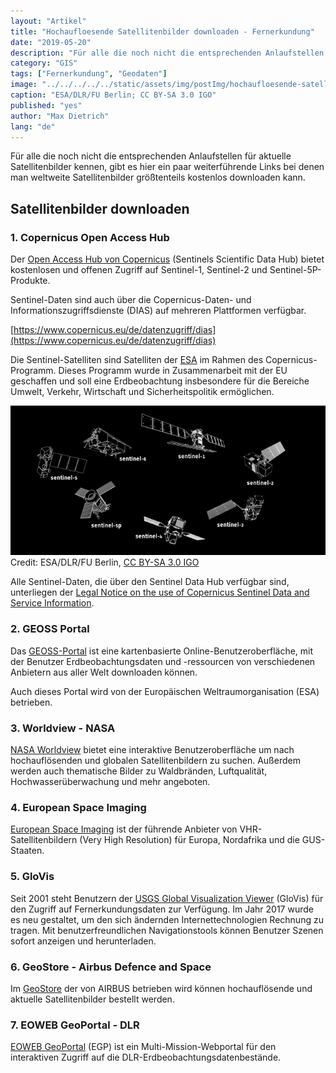 ```yaml
---
layout: "Artikel"
title: "Hochaufloesende Satellitenbilder downloaden - Fernerkundung"
date: "2019-05-20"
description: "Für alle die noch nicht die entsprechenden Anlaufstellen für aktuelle Satellitenbilder kennen, gibt es hier ein paar weiterführende Links bei denen man weltweite Satellitenbilder größtenteils kostenlos downloaden kann."
category: "GIS"
tags: ["Fernerkundung", "Geodaten"]
image: "../../../../../static/assets/img/postImg/hochaufloesende-satellitenbilder-downloaden.jpg"
caption: "ESA/DLR/FU Berlin; CC BY-SA 3.0 IGO"
published: "yes"
author: "Max Dietrich"
lang: "de"
---
```


Für alle die noch nicht die entsprechenden Anlaufstellen für aktuelle Satellitenbilder kennen, gibt es hier ein paar weiterführende Links bei denen man weltweite Satellitenbilder größtenteils kostenlos downloaden kann.

## [](#satellitenbilder-downloaden)Satellitenbilder downloaden

### [](#1-copernicus-open-access-hub)1\. Copernicus Open Access Hub

Der [Open Access Hub von Copernicus](https://scihub.copernicus.eu/dhus) (Sentinels Scientific Data Hub) bietet kostenlosen und offenen Zugriff auf Sentinel-1, Sentinel-2 und Sentinel-5P-Produkte.

Sentinel-Daten sind auch über die Copernicus-Daten- und Informationszugriffsdienste (DIAS) auf mehreren Plattformen verfügbar.

[https://www.copernicus.eu/de/datenzugriff/dias](https://www.copernicus.eu/de/datenzugriff/dias)

Die Sentinel-Satelliten sind Satelliten der [ESA](https://www.esa.int/ESA) im Rahmen des Copernicus-Programm. Dieses Programm wurde in Zusammenarbeit mit der EU geschaffen und soll eine Erdbeobachtung insbesondere für die Bereiche Umwelt, Verkehr, Wirtschaft und Sicherheitspolitik ermöglichen.

![Copernicus Satelliten](./sentinel-satellites-copernicus-programme-1-678x322.png "Copernicus Satelliten")Credit: ESA/DLR/FU Berlin, [CC BY-SA 3.0 IGO](https://creativecommons.org/licenses/by-sa/3.0/igo/)

Alle Sentinel-Daten, die über den Sentinel Data Hub verfügbar sind, unterliegen der [Legal Notice on the use of Copernicus Sentinel Data and Service Information](https://sentinels.copernicus.eu/documents/247904/690755/Sentinel_Data_Legal_Notice).

### [](#2-geoss-portal)2\. GEOSS Portal

Das [GEOSS-Portal](http://www.geoportal.org/) ist eine kartenbasierte Online-Benutzeroberfläche, mit der Benutzer Erdbeobachtungsdaten und -ressourcen von verschiedenen Anbietern aus aller Welt downloaden können.

Auch dieses Portal wird von der Europäischen Weltraumorganisation (ESA) betrieben.

### [](#3-worldview---nasa)3\. Worldview - NASA

[NASA Worldview](https://worldview.earthdata.nasa.gov/) bietet eine interaktive Benutzeroberfläche um nach hochauflösenden und globalen Satellitenbildern zu suchen. Außerdem werden auch thematische Bilder zu Waldbränden, Luftqualität, Hochwasserüberwachung und mehr angeboten.

### [](#4-european-space-imaging)4\. European Space Imaging

[European Space Imaging](https://www.euspaceimaging.com/) ist der führende Anbieter von VHR-Satellitenbildern (Very High Resolution) für Europa, Nordafrika und die GUS-Staaten.

### [](#5-glovis)5\. GloVis

Seit 2001 steht Benutzern der [USGS Global Visualization Viewer](https://glovis.usgs.gov/) (GloVis) für den Zugriff auf Fernerkundungsdaten zur Verfügung. Im Jahr 2017 wurde es neu gestaltet, um den sich ändernden Internettechnologien Rechnung zu tragen. Mit benutzerfreundlichen Navigationstools können Benutzer Szenen sofort anzeigen und herunterladen.

### [](#6-geostore---airbus-defence-and-space)6\. GeoStore - Airbus Defence and Space

Im [GeoStore](https://www.intelligence-airbusds.com/geostore/) der von AIRBUS betrieben wird können hochauflösende und aktuelle Satellitenbilder bestellt werden.

### [](#7-eoweb-geoportal---dlr)7\. EOWEB GeoPortal - DLR

[EOWEB GeoPortal](https://eoweb.dlr.de/egp/) (EGP) ist ein Multi-Mission-Webportal für den interaktiven Zugriff auf die DLR-Erdbeobachtungsdatenbestände.